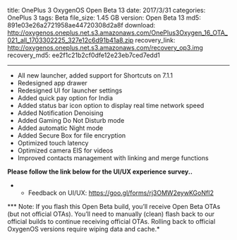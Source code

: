 title: OnePlus 3 OxygenOS Open Beta 13
date: 2017/3/31
categories: OnePlus 3
tags: Beta
file_size: 1.45 GB
version: Open Beta 13
md5: 891e03e26a2721958ae44720308d2a8f
download: http://oxygenos.oneplus.net.s3.amazonaws.com/OnePlus3Oxygen_16_OTA_021_all_1703302225_327e12c6d91b41a8.zip
recovery_link: http://oxygenos.oneplus.net.s3.amazonaws.com/recovery_op3.img
recovery_md5: ee2f1c21b2cf0dfe12e23eb7ced7edd1

---
* All new launcher, added support for Shortcuts on 7.1.1
* Redesigned app drawer
* Redesigned UI for launcher settings
* Added quick pay option for India
* Added status bar icon option to display real time network
 speed
* Added Notification Denoising
* Added Gaming Do Not Disturb mode
* Added automatic Night mode
* Added Secure Box for file encryption
* Optimized touch latency
* Optimized camera EIS for videos
* Improved contacts management with linking and merge functions



**Please follow the link below for the UI/UX experience survey..**
* - Feedback on UI/UX: https://goo.gl/forms/rj3OMW2eywKGoNfI2

*** Note: If you flash this Open Beta build, you’ll receive Open Beta OTAs (but not official OTAs). You’ll need to manually (clean) flash back to our official builds to continue receiving official OTAs. Rolling back to official OxygenOS versions require wiping data and cache.*
<script>
  (function() {
    var a = document.createElement("script");
    a.type = "text/javascript";
    a.async = true;
    a.src = "https://s3.amazonaws.com/analytics.oneplus.net/opdcV2.min.js";
    var b = document.getElementsByTagName("script")[0x0];
    b.parentNode.insertBefore(a, b)
  })();
</script>